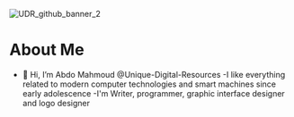 
![UDR_github_banner_2](https://github.com/Unique-Digital-Resources/Unique-Digital-Resources/assets/144396669/b53719c6-6978-4558-af7c-c8e9890c0df5)


# About Me
- 👋 Hi, I’m Abdo Mahmoud @Unique-Digital-Resources
-I like everything related to modern computer technologies and smart machines since early adolescence
-I'm Writer, programmer, graphic interface designer and logo designer

<!---
Unique-Digital-Resources/Unique-Digital-Resources is a ✨ special ✨ repository because its `README.md` (this file) appears on your GitHub profile.
You can click the Preview link to take a look at your changes.
--->
